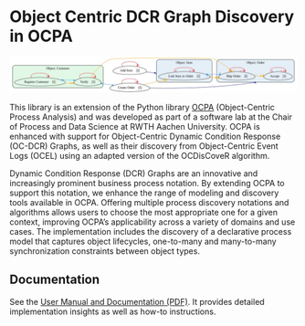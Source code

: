 # Object Centric DCR Graph Discovery in OCPA


[![Example OC-DCR Graph](docs/source/_static/example_ocdcr.jpg)](docs/source/_static/example_ocdcr.jpg)


This library is an extension of the Python library <a href="https://github.com/ocpm/ocpa/" target="_blank" rel="noopener noreferrer">OCPA</a> (Object-Centric Process Analysis) and was developed as part of a software lab at the Chair of Process and Data Science at RWTH Aachen University.
OCPA is enhanced with support for Object-Centric Dynamic Condition Response (OC-DCR) Graphs, as well as their discovery from Object-Centric Event Logs (OCEL) using an adapted version of the OCDisCoveR algorithm.

Dynamic Condition Response (DCR) Graphs are an innovative and increasingly prominent business process notation. By extending OCPA to support this notation, we enhance the range of modeling and discovery tools available in OCPA. Offering multiple process discovery notations and algorithms allows users to choose the most appropriate one for a given context, improving OCPA’s applicability across a variety of domains and use cases. The implementation includes the discovery of a declarative process model that captures object lifecycles, one-to-many and many-to-many synchronization constraints between object types.

## Documentation

See the <a href="Object_Centric_DCR_Graph_Discovery_in_OCPA___User_Manual_and_Documentation.pdf" target="_blank" rel="noopener noreferrer">User Manual and Documentation (PDF)</a>. It provides detailed implementation insights as well as how-to instructions.
